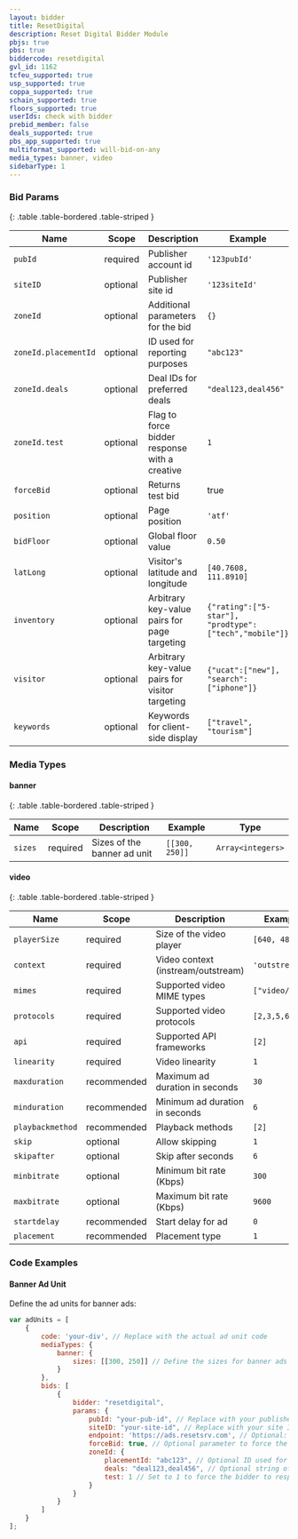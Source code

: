 ```yaml
---
layout: bidder
title: ResetDigital
description: Reset Digital Bidder Module
pbjs: true
pbs: true
biddercode: resetdigital
gvl_id: 1162
tcfeu_supported: true
usp_supported: true
coppa_supported: true
schain_supported: true
floors_supported: true
userIds: check with bidder
prebid_member: false
deals_supported: true
pbs_app_supported: true
multiformat_supported: will-bid-on-any
media_types: banner, video
sidebarType: 1
---
```


### Bid Params

{: .table .table-bordered .table-striped }

| Name         | Scope    | Description | Example       | Type     |
|--------------|----------|-------------|---------------|----------|
| `pubId`      | required | Publisher account id | `'123pubId'` | `string` |
| `siteID`     | optional | Publisher site id    | `'123siteId'` | `string` |
| `zoneId`     | optional | Additional parameters for the bid | `{}`          | `object` |
| `zoneId.placementId` | optional | ID used for reporting purposes | `"abc123"`    | `string` |
| `zoneId.deals` | optional | Deal IDs for preferred deals | `"deal123,deal456"` | `string` |
| `zoneId.test` | optional | Flag to force bidder response with a creative | `1` | `integer` |
| `forceBid`   | optional | Returns test bid     | true          | `boolean` |
| `position`   | optional | Page position        | `'atf'`       | `string` |
| `bidFloor`   | optional | Global floor value   | `0.50`        | `float`  |
| `latLong`    | optional | Visitor's latitude and longitude | `[40.7608, 111.8910]` | `Array<float>` |
| `inventory`  | optional | Arbitrary key-value pairs for page targeting | `{"rating":["5-star"], "prodtype":["tech","mobile"]}` | `object` |
| `visitor`    | optional | Arbitrary key-value pairs for visitor targeting | `{"ucat":["new"], "search":["iphone"]}` | `object` |
| `keywords`   | optional | Keywords for client-side display | `["travel", "tourism"]` | `Array<string>` |

### Media Types

#### banner

{: .table .table-bordered .table-striped }

| Name     | Scope       | Description                        | Example            | Type             |
|----------|-------------|------------------------------------|--------------------|------------------|
| `sizes`  | required    | Sizes of the banner ad unit        | `[[300, 250]]`     | `Array<integers>` |

#### video

{: .table .table-bordered .table-striped }

| Name            | Scope       | Description                        | Example            | Type             |
|-----------------|-------------|------------------------------------|--------------------|------------------|
| `playerSize`    | required    | Size of the video player           | `[640, 480]`       | `Array<integers>` |
| `context`       | required    | Video context (instream/outstream) | `'outstream'`      | `string`          |
| `mimes`         | required    | Supported video MIME types         | `["video/mp4"]`    | `Array<string>`   |
| `protocols`     | required    | Supported video protocols          | `[2,3,5,6]`        | `Array<integers>` |
| `api`           | required    | Supported API frameworks           | `[2]`              | `Array<integers>` |
| `linearity`     | required    | Video linearity                    | `1`                | `integer`         |
| `maxduration`   | recommended | Maximum ad duration in seconds     | `30`               | `integer`         |
| `minduration`   | recommended | Minimum ad duration in seconds     | `6`                | `integer`         |
| `playbackmethod`| recommended | Playback methods                   | `[2]`              | `Array<integers>` |
| `skip`          | optional    | Allow skipping                     | `1`                | `integer`         |
| `skipafter`     | optional    | Skip after seconds                 | `6`                | `integer`         |
| `minbitrate`    | optional    | Minimum bit rate (Kbps)            | `300`              | `integer`         |
| `maxbitrate`    | optional    | Maximum bit rate (Kbps)            | `9600`             | `integer`         |
| `startdelay`    | recommended | Start delay for ad                 | `0`                | `integer`         |
| `placement`     | recommended | Placement type                     | `1`                | `integer`         |

### Code Examples

#### Banner Ad Unit

Define the ad units for banner ads:

```javascript
var adUnits = [
    {
        code: 'your-div', // Replace with the actual ad unit code
        mediaTypes: {
            banner: {
                sizes: [[300, 250]] // Define the sizes for banner ads
            }
        },
        bids: [
            {
                bidder: "resetdigital",
                params: {
                    pubId: "your-pub-id", // Replace with your publisher ID
                    siteID: "your-site-id", // Replace with your site ID
                    endpoint: 'https://ads.resetsrv.com', // Optional: Endpoint URL for the ad server
                    forceBid: true, // Optional parameter to force the bid
                    zoneId: {
                        placementId: "abc123", // Optional ID used for reports
                        deals: "deal123,deal456", // Optional string of deal IDs, comma-separated
                        test: 1 // Set to 1 to force the bidder to respond with a creative
                    }
                }
            }
        ]
    }
];

